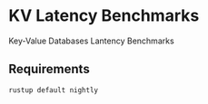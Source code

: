 # KV Latency Benchmarks

Key-Value Databases Lantency Benchmarks

## Requirements

```
rustup default nightly
```
